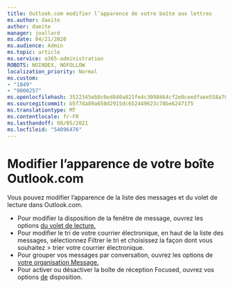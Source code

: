 ```yaml
---
title: Outlook.com modifier l’apparence de votre boîte aux lettres
ms.author: daeite
author: daeite
manager: joallard
ms.date: 04/21/2020
ms.audience: Admin
ms.topic: article
ms.service: o365-administration
ROBOTS: NOINDEX, NOFOLLOW
localization_priority: Normal
ms.custom:
- "1849"
- "9000257"
ms.openlocfilehash: 3522345eb8c0ed840a821fe4c3098464cf2e0ceedfaee558a703be643758ee7a
ms.sourcegitcommit: b5f7da89a650d2915dc652449623c78be6247175
ms.translationtype: MT
ms.contentlocale: fr-FR
ms.lasthandoff: 08/05/2021
ms.locfileid: "54096476"
---
```

# <a name="change-the-look-of-your-outlookcom-mailbox"></a>Modifier l’apparence de votre boîte Outlook.com

Vous pouvez modifier l’apparence de la liste des messages et du volet de lecture dans Outlook.com.

- Pour modifier la disposition de la fenêtre de message, ouvrez les options [du volet de lecture.](https://outlook.live.com/mail/options/mail/layout/readingPane)
- Pour modifier le tri de votre courrier électronique, en haut de la liste des messages, sélectionnez Filtrer le tri et choisissez la façon dont vous souhaitez  >   trier votre courrier électronique.
- Pour grouper vos messages par conversation, ouvrez les options de [votre organisation Message.](https://outlook.live.com/mail/options/mail/layout/conversations)
- Pour activer ou désactiver la boîte de réception Focused, ouvrez vos options [de](https://outlook.live.com/mail/options/mail/layout/focused) disposition.